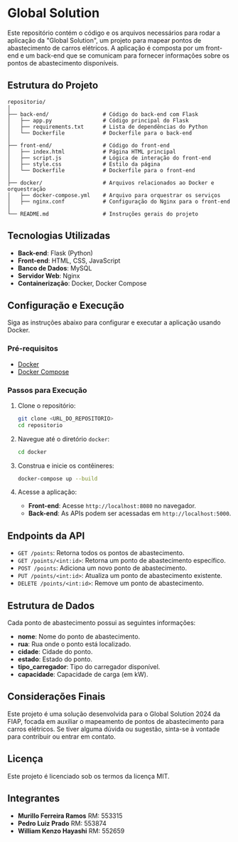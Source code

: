 # Global Solution 

Este repositório contém o código e os arquivos necessários para rodar a aplicação da "Global Solution", um projeto para mapear pontos de abastecimento de carros elétricos. A aplicação é composta por um front-end e um back-end que se comunicam para fornecer informações sobre os pontos de abastecimento disponíveis.

## Estrutura do Projeto

```
repositorio/
│
├── back-end/                 # Código do back-end com Flask
│   ├── app.py                # Código principal do Flask
│   ├── requirements.txt      # Lista de dependências do Python
│   └── Dockerfile            # Dockerfile para o back-end
│
├── front-end/                # Código do front-end
│   ├── index.html            # Página HTML principal
│   ├── script.js             # Lógica de interação do front-end
│   ├── style.css             # Estilo da página
│   └── Dockerfile            # Dockerfile para o front-end
│
├── docker/                   # Arquivos relacionados ao Docker e orquestração
│   ├── docker-compose.yml    # Arquivo para orquestrar os serviços
│   ├── nginx.conf            # Configuração do Nginx para o front-end
│
└── README.md                 # Instruções gerais do projeto
```

## Tecnologias Utilizadas

- **Back-end**: Flask (Python)
- **Front-end**: HTML, CSS, JavaScript
- **Banco de Dados**: MySQL
- **Servidor Web**: Nginx
- **Containerização**: Docker, Docker Compose

## Configuração e Execução

Siga as instruções abaixo para configurar e executar a aplicação usando Docker.

### Pré-requisitos

- [Docker](https://www.docker.com/get-started)
- [Docker Compose](https://docs.docker.com/compose/install/)

### Passos para Execução

1. Clone o repositório:
   ```sh
   git clone <URL_DO_REPOSITORIO>
   cd repositorio
   ```

2. Navegue até o diretório `docker`:
   ```sh
   cd docker
   ```

3. Construa e inicie os contêineres:
   ```sh
   docker-compose up --build
   ```

4. Acesse a aplicação:
   - **Front-end**: Acesse `http://localhost:8080` no navegador.
   - **Back-end**: As APIs podem ser acessadas em `http://localhost:5000`.

## Endpoints da API

- `GET /points`: Retorna todos os pontos de abastecimento.
- `GET /points/<int:id>`: Retorna um ponto de abastecimento específico.
- `POST /points`: Adiciona um novo ponto de abastecimento.
- `PUT /points/<int:id>`: Atualiza um ponto de abastecimento existente.
- `DELETE /points/<int:id>`: Remove um ponto de abastecimento.

## Estrutura de Dados

Cada ponto de abastecimento possui as seguintes informações:
- **nome**: Nome do ponto de abastecimento.
- **rua**: Rua onde o ponto está localizado.
- **cidade**: Cidade do ponto.
- **estado**: Estado do ponto.
- **tipo_carregador**: Tipo do carregador disponível.
- **capacidade**: Capacidade de carga (em kW).

## Considerações Finais

Este projeto é uma solução desenvolvida para o Global Solution 2024 da FIAP, focada em auxiliar o mapeamento de pontos de abastecimento para carros elétricos. Se tiver alguma dúvida ou sugestão, sinta-se à vontade para contribuir ou entrar em contato.

## Licença

Este projeto é licenciado sob os termos da licença MIT.

## Integrantes
 * **Murillo Ferreira Ramos**   RM: 553315  <br> 
 * **Pedro Luiz Prado**         RM: 553874  <br>
 * **William Kenzo Hayashi**    RM: 552659